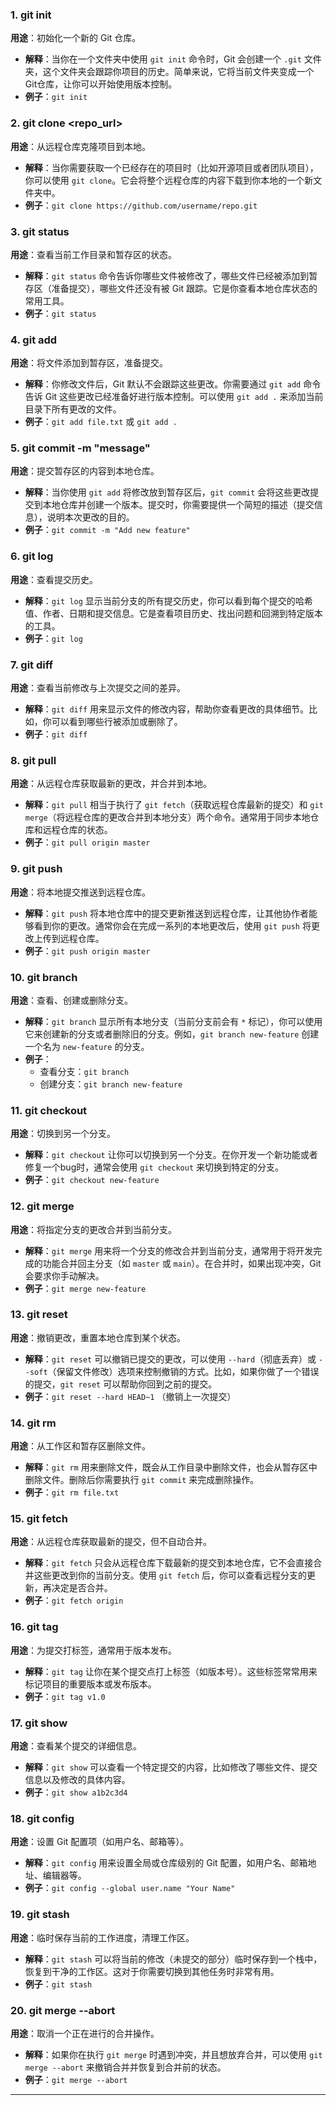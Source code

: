 ### 1. **git init**
   **用途**：初始化一个新的 Git 仓库。
   - **解释**：当你在一个文件夹中使用 `git init` 命令时，Git 会创建一个 `.git` 文件夹，这个文件夹会跟踪你项目的历史。简单来说，它将当前文件夹变成一个Git仓库，让你可以开始使用版本控制。
   - **例子**：`git init`

### 2. **git clone <repo_url>**
   **用途**：从远程仓库克隆项目到本地。
   - **解释**：当你需要获取一个已经存在的项目时（比如开源项目或者团队项目），你可以使用 `git clone`。它会将整个远程仓库的内容下载到你本地的一个新文件夹中。
   - **例子**：`git clone https://github.com/username/repo.git`

### 3. **git status**
   **用途**：查看当前工作目录和暂存区的状态。
   - **解释**：`git status` 命令告诉你哪些文件被修改了，哪些文件已经被添加到暂存区（准备提交），哪些文件还没有被 Git 跟踪。它是你查看本地仓库状态的常用工具。
   - **例子**：`git status`

### 4. **git add <file>**
   **用途**：将文件添加到暂存区，准备提交。
   - **解释**：你修改文件后，Git 默认不会跟踪这些更改。你需要通过 `git add` 命令告诉 Git 这些更改已经准备好进行版本控制。可以使用 `git add .` 来添加当前目录下所有更改的文件。
   - **例子**：`git add file.txt` 或 `git add .`

### 5. **git commit -m "message"**
   **用途**：提交暂存区的内容到本地仓库。
   - **解释**：当你使用 `git add` 将修改放到暂存区后，`git commit` 会将这些更改提交到本地仓库并创建一个版本。提交时，你需要提供一个简短的描述（提交信息），说明本次更改的目的。
   - **例子**：`git commit -m "Add new feature"`

### 6. **git log**
   **用途**：查看提交历史。
   - **解释**：`git log` 显示当前分支的所有提交历史，你可以看到每个提交的哈希值、作者、日期和提交信息。它是查看项目历史、找出问题和回溯到特定版本的工具。
   - **例子**：`git log`

### 7. **git diff**
   **用途**：查看当前修改与上次提交之间的差异。
   - **解释**：`git diff` 用来显示文件的修改内容，帮助你查看更改的具体细节。比如，你可以看到哪些行被添加或删除了。
   - **例子**：`git diff`

### 8. **git pull**
   **用途**：从远程仓库获取最新的更改，并合并到本地。
   - **解释**：`git pull` 相当于执行了 `git fetch`（获取远程仓库最新的提交）和 `git merge`（将远程仓库的更改合并到本地分支）两个命令。通常用于同步本地仓库和远程仓库的状态。
   - **例子**：`git pull origin master`

### 9. **git push**
   **用途**：将本地提交推送到远程仓库。
   - **解释**：`git push` 将本地仓库中的提交更新推送到远程仓库，让其他协作者能够看到你的更改。通常你会在完成一系列的本地更改后，使用 `git push` 将更改上传到远程仓库。
   - **例子**：`git push origin master`

### 10. **git branch**
   **用途**：查看、创建或删除分支。
   - **解释**：`git branch` 显示所有本地分支（当前分支前会有 `*` 标记），你可以使用它来创建新的分支或者删除旧的分支。例如，`git branch new-feature` 创建一个名为 `new-feature` 的分支。
   - **例子**：
     - 查看分支：`git branch`
     - 创建分支：`git branch new-feature`

### 11. **git checkout <branch>**
   **用途**：切换到另一个分支。
   - **解释**：`git checkout` 让你可以切换到另一个分支。在你开发一个新功能或者修复一个bug时，通常会使用 `git checkout` 来切换到特定的分支。
   - **例子**：`git checkout new-feature`

### 12. **git merge <branch>**
   **用途**：将指定分支的更改合并到当前分支。
   - **解释**：`git merge` 用来将一个分支的修改合并到当前分支，通常用于将开发完成的功能合并回主分支（如 `master` 或 `main`）。在合并时，如果出现冲突，Git 会要求你手动解决。
   - **例子**：`git merge new-feature`

### 13. **git reset**
   **用途**：撤销更改，重置本地仓库到某个状态。
   - **解释**：`git reset` 可以撤销已提交的更改，可以使用 `--hard`（彻底丢弃）或 `--soft`（保留文件修改）选项来控制撤销的方式。比如，如果你做了一个错误的提交，`git reset` 可以帮助你回到之前的提交。
   - **例子**：`git reset --hard HEAD~1` （撤销上一次提交）

### 14. **git rm <file>**
   **用途**：从工作区和暂存区删除文件。
   - **解释**：`git rm` 用来删除文件，既会从工作目录中删除文件，也会从暂存区中删除文件。删除后你需要执行 `git commit` 来完成删除操作。
   - **例子**：`git rm file.txt`

### 15. **git fetch**
   **用途**：从远程仓库获取最新的提交，但不自动合并。
   - **解释**：`git fetch` 只会从远程仓库下载最新的提交到本地仓库，它不会直接合并这些更改到你的当前分支。使用 `git fetch` 后，你可以查看远程分支的更新，再决定是否合并。
   - **例子**：`git fetch origin`

### 16. **git tag**
   **用途**：为提交打标签，通常用于版本发布。
   - **解释**：`git tag` 让你在某个提交点打上标签（如版本号）。这些标签常常用来标记项目的重要版本或发布版本。
   - **例子**：`git tag v1.0`

### 17. **git show <commit>**
   **用途**：查看某个提交的详细信息。
   - **解释**：`git show` 可以查看一个特定提交的内容，比如修改了哪些文件、提交信息以及修改的具体内容。
   - **例子**：`git show a1b2c3d4`

### 18. **git config**
   **用途**：设置 Git 配置项（如用户名、邮箱等）。
   - **解释**：`git config` 用来设置全局或仓库级别的 Git 配置，如用户名、邮箱地址、编辑器等。
   - **例子**：`git config --global user.name "Your Name"`

### 19. **git stash**
   **用途**：临时保存当前的工作进度，清理工作区。
   - **解释**：`git stash` 可以将当前的修改（未提交的部分）临时保存到一个栈中，恢复到干净的工作区。这对于你需要切换到其他任务时非常有用。
   - **例子**：`git stash`

### 20. **git merge --abort**
   **用途**：取消一个正在进行的合并操作。
   - **解释**：如果你在执行 `git merge` 时遇到冲突，并且想放弃合并，可以使用 `git merge --abort` 来撤销合并并恢复到合并前的状态。
   - **例子**：`git merge --abort`

---